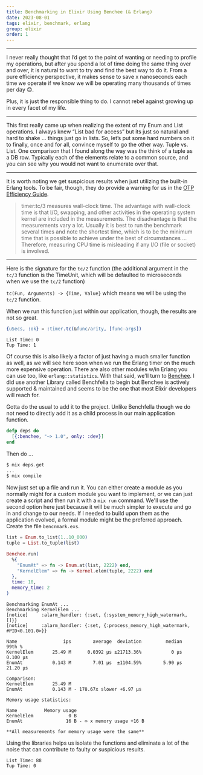 ```yaml
---
title: Benchmarking in Elixir Using Benchee (& Erlang)
date: 2023-08-01
tags: elixir, benchmark, erlang
group: elixir
order: 1
--- 
```


---

I never really thought that I’d get to the point of wanting or needing to profile my operations, but after you spend a lot of time doing the same thing over and over, it is natural to want to try and find the best way to do it. From a pure efficiency perspective, it makes sense to save x nanoseconds each time we operate if we know we will be operating many thousands of times per day 😊.

Plus, it is just the responsible thing to do. I cannot rebel against growing up in every facet of my life. 

---

This first really came up when realizing the extent of my Enum and List operations. I always knew “List bad for access” but its just so natural and hard to shake … things just go in lists. So, let’s put some hard numbers on it to finally, once and for all, convince myself to go the other way. Tuple vs. List. One comparison that I found along the way was the think of a tuple as a DB row. Typically each of the elements relate to a common source, and you can see why you would not want to enumerate over that.

---

It is worth noting we get suspicious results when just utilizing the built-in Erlang tools. To be fair, though, they do provide a warning for us in the [OTP Efficiency Guide](https://www.erlang.org/doc/efficiency_guide/profiling.html#benchmarking).

>timer:tc/3 measures wall-clock time. The advantage with wall-clock time is that I/O, swapping, and other activities in the operating system kernel are included in the measurements. The disadvantage is that the measurements vary a lot. Usually it is best to run the benchmark several times and note the shortest time, which is to be the minimum time that is possible to achieve under the best of circumstances ... Therefore, measuring CPU time is misleading if any I/O (file or socket) is involved.


---
Here is the signature for the ```tc/2``` function (the additional argument in the ```tc/3``` function is the TimeUnit, which will be defaulted to microseconds when we use the ```tc/2``` function)

```tc(Fun, Arguments) -> {Time, Value}``` which means we will be using the ```tc/2``` function.

When we run this function just within our application, though, the results are not so great.

```erlang
{uSecs, :ok} = :timer.tc(&func/arity, [func-args])
```

```shell-session
List Time: 0
Tup Time: 1
```

Of course this is also likely a factor of just having a much smaller function as well, as we will see here soon when we run the Erlang timer on the much more expensive operation. There are also other modules w/in Erlang you can use too, like ```erlang::statistics```.
With that said, we'll turn to [Benchee](https://github.com/bencheeorg/benchee). I did use another Library called Benchfella to begin but Benchee is actively supported & maintained and seems to be the one that most Elixir
developers will reach for.  
  

Gotta do the usual to add it to the project. Unlike Benchfella though we do not need to directly add it as a child process in our main application function.

```elixir
defp deps do
  [{:benchee, "~> 1.0", only: :dev}]
end
```

Then do ...

```elixir
$ mix deps.get
...
$ mix compile
```

Now just set up a file and run it. You can either create a module as you normally might for a custom module you want to implement, or we can just create a script and then run it with a ```mix run``` command. We'll use the second option here just because it will be much simpler to execute and go in and change to our needs. If I needed to build upon them as the application evolved, a formal module might be the preferred approach. Create the file ```bencnmark.exs```.

```elixir
list = Enum.to_list(1..10_000)
tuple = List.to_tuple(list)

Benchee.run(
  %{
    "EnumAt" => fn -> Enum.at(list, 2222) end,
    "KernelElem" => fn -> Kernel.elem(tuple, 2222) end
  },
  time: 10,
  memory_time: 2
)
```

```shell-session
Benchmarking EnumAt ...
Benchmarking KernelElem ...
[notice]     :alarm_handler: {:set, {:system_memory_high_watermark, []}}
[notice]     :alarm_handler: {:set, {:process_memory_high_watermark, #PID<0.101.0>}}

Name                 ips        average  deviation         median         99th %
KernelElem       25.49 M      0.0392 μs ±21713.36%           0 μs       0.100 μs
EnumAt           0.143 M        7.01 μs  ±1104.59%        5.90 μs       21.20 μs

Comparison: 
KernelElem       25.49 M
EnumAt           0.143 M - 178.67x slower +6.97 μs

Memory usage statistics:

Name          Memory usage
KernelElem             0 B
EnumAt                16 B - ∞ x memory usage +16 B

**All measurements for memory usage were the same**
```

Using the libraries helps us isolate the functions and eliminate a lot of the noise that can contribute to faulty or suspicious results.

```shell-session
List Time: 88
Tup Time: 0
```





